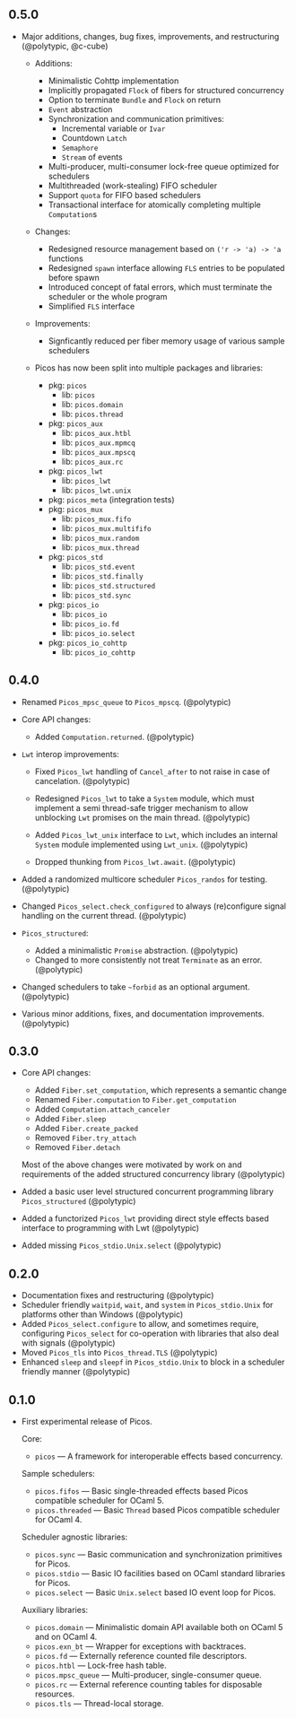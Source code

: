 ## 0.5.0

- Major additions, changes, bug fixes, improvements, and restructuring
  (@polytypic, @c-cube)

  - Additions:

    - Minimalistic Cohttp implementation
    - Implicitly propagated `Flock` of fibers for structured concurrency
    - Option to terminate `Bundle` and `Flock` on return
    - `Event` abstraction
    - Synchronization and communication primitives:
      - Incremental variable or `Ivar`
      - Countdown `Latch`
      - `Semaphore`
      - `Stream` of events
    - Multi-producer, multi-consumer lock-free queue optimized for schedulers
    - Multithreaded (work-stealing) FIFO scheduler
    - Support `quota` for FIFO based schedulers
    - Transactional interface for atomically completing multiple `Computation`s

  - Changes:

    - Redesigned resource management based on `('r -> 'a) -> 'a` functions
    - Redesigned `spawn` interface allowing `FLS` entries to be populated before
      spawn
    - Introduced concept of fatal errors, which must terminate the scheduler or
      the whole program
    - Simplified `FLS` interface

  - Improvements:

    - Signficantly reduced per fiber memory usage of various sample schedulers

  - Picos has now been split into multiple packages and libraries:

    - pkg: `picos`
      - lib: `picos`
      - lib: `picos.domain`
      - lib: `picos.thread`
    - pkg: `picos_aux`
      - lib: `picos_aux.htbl`
      - lib: `picos_aux.mpmcq`
      - lib: `picos_aux.mpscq`
      - lib: `picos_aux.rc`
    - pkg: `picos_lwt`
      - lib: `picos_lwt`
      - lib: `picos_lwt.unix`
    - pkg: `picos_meta` (integration tests)
    - pkg: `picos_mux`
      - lib: `picos_mux.fifo`
      - lib: `picos_mux.multififo`
      - lib: `picos_mux.random`
      - lib: `picos_mux.thread`
    - pkg: `picos_std`
      - lib: `picos_std.event`
      - lib: `picos_std.finally`
      - lib: `picos_std.structured`
      - lib: `picos_std.sync`
    - pkg: `picos_io`
      - lib: `picos_io`
      - lib: `picos_io.fd`
      - lib: `picos_io.select`
    - pkg: `picos_io_cohttp`
      - lib: `picos_io_cohttp`

## 0.4.0

- Renamed `Picos_mpsc_queue` to `Picos_mpscq`. (@polytypic)

- Core API changes:

  - Added `Computation.returned`. (@polytypic)

- `Lwt` interop improvements:

  - Fixed `Picos_lwt` handling of `Cancel_after` to not raise in case of
    cancelation. (@polytypic)

  - Redesigned `Picos_lwt` to take a `System` module, which must implement a
    semi thread-safe trigger mechanism to allow unblocking `Lwt` promises on the
    main thread. (@polytypic)

  - Added `Picos_lwt_unix` interface to `Lwt`, which includes an internal
    `System` module implemented using `Lwt_unix`. (@polytypic)

  - Dropped thunking from `Picos_lwt.await`. (@polytypic)

- Added a randomized multicore scheduler `Picos_randos` for testing.
  (@polytypic)

- Changed `Picos_select.check_configured` to always (re)configure signal
  handling on the current thread. (@polytypic)

- `Picos_structured`:

  - Added a minimalistic `Promise` abstraction. (@polytypic)
  - Changed to more consistently not treat `Terminate` as an error. (@polytypic)

- Changed schedulers to take `~forbid` as an optional argument. (@polytypic)

- Various minor additions, fixes, and documentation improvements. (@polytypic)

## 0.3.0

- Core API changes:

  - Added `Fiber.set_computation`, which represents a semantic change
  - Renamed `Fiber.computation` to `Fiber.get_computation`
  - Added `Computation.attach_canceler`
  - Added `Fiber.sleep`
  - Added `Fiber.create_packed`
  - Removed `Fiber.try_attach`
  - Removed `Fiber.detach`

  Most of the above changes were motivated by work on and requirements of the
  added structured concurrency library (@polytypic)

- Added a basic user level structured concurrent programming library
  `Picos_structured` (@polytypic)

- Added a functorized `Picos_lwt` providing direct style effects based interface
  to programming with Lwt (@polytypic)

- Added missing `Picos_stdio.Unix.select` (@polytypic)

## 0.2.0

- Documentation fixes and restructuring (@polytypic)
- Scheduler friendly `waitpid`, `wait`, and `system` in `Picos_stdio.Unix` for
  platforms other than Windows (@polytypic)
- Added `Picos_select.configure` to allow, and sometimes require, configuring
  `Picos_select` for co-operation with libraries that also deal with signals
  (@polytypic)
- Moved `Picos_tls` into `Picos_thread.TLS` (@polytypic)
- Enhanced `sleep` and `sleepf` in `Picos_stdio.Unix` to block in a scheduler
  friendly manner (@polytypic)

## 0.1.0

- First experimental release of Picos.

  Core:

  - `picos` — A framework for interoperable effects based concurrency.

  Sample schedulers:

  - `picos.fifos` — Basic single-threaded effects based Picos compatible
    scheduler for OCaml 5.
  - `picos.threaded` — Basic `Thread` based Picos compatible scheduler for
    OCaml 4.

  Scheduler agnostic libraries:

  - `picos.sync` — Basic communication and synchronization primitives for Picos.
  - `picos.stdio` — Basic IO facilities based on OCaml standard libraries for
    Picos.
  - `picos.select` — Basic `Unix.select` based IO event loop for Picos.

  Auxiliary libraries:

  - `picos.domain` — Minimalistic domain API available both on OCaml 5 and on
    OCaml 4.
  - `picos.exn_bt` — Wrapper for exceptions with backtraces.
  - `picos.fd` — Externally reference counted file descriptors.
  - `picos.htbl` — Lock-free hash table.
  - `picos.mpsc_queue` — Multi-producer, single-consumer queue.
  - `picos.rc` — External reference counting tables for disposable resources.
  - `picos.tls` — Thread-local storage.
